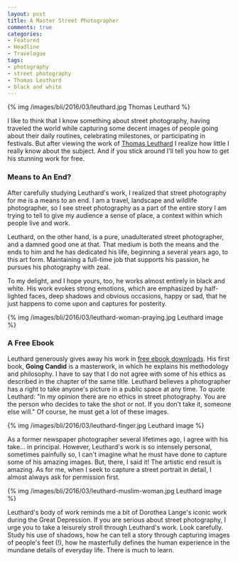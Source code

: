 ```yaml
---
layout: post
title: A Master Street Photographer
comments: true
categories:
- Featured
- Headline
- Travelogue
tags:
- photography
- street photography
- Thomas Leuthard
- black and white
---
```


{% img /images/bli/2016/03/leuthard.jpg Thomas Leuthard %}

I like to think that I know something about street photography, having traveled the world while capturing some decent images of people going about their daily routines, celebrating milestones, or participating in festivals. But after viewing the work of [Thomas Leuthard](http://thomas.leuthard.photography/) I realize how little I really know about the subject. And if you stick around I'll tell you how to get his stunning work for free. 

<!--more-->

### Means to An End?

After carefully studying Leuthard's work, I realized that street photography for me is a means to an end. I am a travel, landscape and wildlife photographer, so I see street photography as a part of the entire story I am trying to tell to give my audience a sense of place, a context within which people live and work. 

Leuthard, on the other hand, is a pure, unadulterated street photographer, and a damned good one at that. That medium is both the means and the ends to him and he has dedicated his life, beginning a several years ago, to this art form. Maintaining a full-time job that supports his passion, he pursues his photography with zeal. 

To my delight, and I hope yours, too, he works almost entirely in black and white. His work evokes strong emotions, which are emphasized by half-lighted faces, deep shadows and obvious occasions, happy or sad, that he just happens to come upon and captures for posterity. 

{% img /images/bli/2016/03/leuthard-woman-praying.jpg Leuthard image %}

### A Free Ebook

Leuthard generously gives away his work in [free ebook downloads](http://thomas.leuthard.photography/ebooks/). His first book, **Going Candid** is a masterwork, in which he explains his methodology and philosophy. I have to say that I do not agree with some of his ethics as described in the chapter of the same title. Leuthard believes a photographer has a right to take anyone's picture in a public space at any time. To quote Leuthard: "In my opinion there are no ethics in street photography. You are the person who decides to take the shot or not. If you don’t take it, someone else will." Of course, he must get a lot of these images.

{% img /images/bli/2016/03/leuthard-finger.jpg Leuthard image %}

As a former newspaper photographer several lifetimes ago, I agree with his take... in principal. However, Leuthard's work is so intensely personal, sometimes painfully so, I can't imagine what he must have done to capture some of his amazing images. But, there, I said it! The artistic end result is amazing. As for me, when I seek to capture a street portrait in detail, I almost always ask for permission first. 

{% img /images/bli/2016/03/leuthard-muslim-woman.jpg Leuthard image %}

Leuthard's body of work reminds me a bit of Dorothea Lange's iconic work during the Great Depression. If you are serious about street photography, I urge you to take a leisurely stroll through Leuthard's work. Look carefully. Study his use of shadows, how he can tell a story through capturing images of people's feet (!), how he masterfully defines the human experience in the mundane details of everyday life. There is much to learn. 













